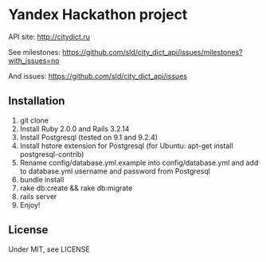 # Yandex Hackathon project

API site: http://citydict.ru

See milestones: https://github.com/sld/city_dict_api/issues/milestones?with_issues=no

And issues: https://github.com/sld/city_dict_api/issues


## Installation

1. git clone
1. Install Ruby 2.0.0 and Rails 3.2.14
1. Install Postgresql (tested on 9.1 and 9.2.4)
2. Install hstore extension for Postgresql (for Ubuntu: apt-get install postgresql-contrib)
3. Rename config/database.yml.example into config/database.yml and add to database.yml 
username and password from Postgresql
4. bundle install
5. rake db:create && rake db:migrate
6. rails server
7. Enjoy!

## License
Under MIT, see LICENSE

